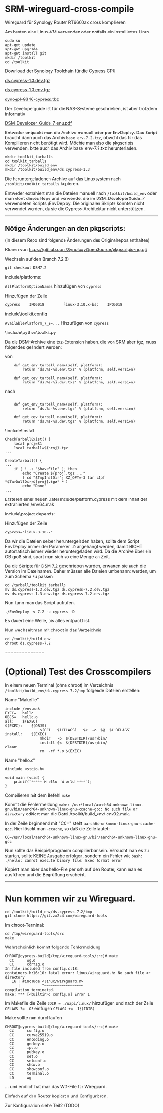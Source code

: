# SRM-wireguard-cross-compile
Wireguard für Synology Router RT6600ax cross kompilieren

Am besten eine Linux-VM verwenden oder notfalls ein installiertes Linux

```
sudo su
apt-get update
apt-get upgrade
apt-get install git
mkdir /toolkit
cd /toolkit
```

Download der Synology Toolchain für die Cypress CPU

[ds.cypress-1.3.dev.tgz](https://global.synologydownload.com/download/ToolChain/toolkit/1.3/cypress/ds.cypress-1.3.dev.tgz)

[ds.cypress-1.3.env.tgz](https://global.synologydownload.com/download/ToolChain/toolkit/1.3/cypress/ds.cypress-1.3.env.tgz)

[synogpl-9346-cypress.tbz](https://global.synologydownload.com/download/ToolChain/Synology%20NAS%20GPL%20Source/1.3-9346/cypress/synogpl-9346-cypress.tbz)

Der Developerguide ist für die NAS-Systeme geschrieben, ist aber trotzdem informativ

[DSM_Developer_Guide_7_enu.pdf](https://global.download.synology.com/download/Document/Software/DeveloperGuide/Os/DSM/All/enu/DSM_Developer_Guide_7_enu.pdf)

Entweder entpackt man die Archive manuell oder per EnvDeploy. Das Script braucht dann auch das Archiv ```base_env-7.2.txz```, obwohl das für das Kompilieren nicht benötigt wird.
Möchte man also die pkgscripts verwenden, bitte auch das Archiv [base_env-7.2.txz](https://global.synologydownload.com/download/ToolChain/toolkit/7.2/base/base_env-7.2.txz) herunterladen.

```
mkdir toolkit_tarballs
cd toolkit_tarballs
mkdir /toolkit/build_env
mkdir /toolkit/build_env/ds.cypress-1.3
```

Die heruntergeladenen Archive auf das Linuxsystem nach ```/toolkit/toolkit_tarballs``` kopieren.

Entweder extrahiert man die Dateien manuell nach ```/toolkit/build_env``` oder man clont dieses Repo und verwendet die im DSM_DeveloperGuide_7 verwendeten Scripts /EnvDeploy. Die originalen Skripte könnten nicht verwendet werden, da sie die Cypress-Architektur nicht unterstützen. 

-------------
## Nötige Änderungen an den pkgscripts:
(in diesem Repo sind folgende Änderungen des Originalrepos enthalten)

Klonen von
https://github.com/SynologyOpenSource/pkgscripts-ng.git

Wechseln auf den Branch 7.2  (!)
 
 ```git checkout DSM7.2```

include/platforms:

```AllPlatformOptionNames``` hinzufügen von ```cypress```


 Hinzufügen der Zeile

 ```
 cypress  	IPQ6018			linux-3.10.x-bsp	IPQ6018
```


include\toolkit.config

```AvailablePlatform_7_2=...```
Hinzufügen von ```cypress```


\include\python\toolkit.py

Da die DSM-Archive eine txz-Extension haben, die von SRM aber tgz, muss folgendes geändert werden:

von
```
    def get_env_tarball_name(self, platform):
        return 'ds.%s-%s.env.txz' % (platform, self.version)

    def get_dev_tarball_name(self, platform):
        return 'ds.%s-%s.dev.txz' % (platform, self.version)

```

nach

```

    def get_env_tarball_name(self, platform):
        return 'ds.%s-%s.env.tgz' % (platform, self.version)

    def get_dev_tarball_name(self, platform):
        return 'ds.%s-%s.dev.tgz' % (platform, self.version)

```

\include\install

```
CheckTarballExist() {
	local proj=$1
	local tarball=${proj}.tgz
...
```

```
CreateTarball() {
...
	if [ ! -z "$haveFile" ]; then
		echo "Create ${proj}.tgz ..."
		( cd "$TmpInstDir"; XZ_OPT=-3 tar cJpf "$TarBallDir/${proj}.tgz" * )
		echo "Done"
...
```

Erstellen einer neuen Datei include/platform.cypress mit dem Inhalt der extrahierten /env64.mak

include\project.depends:

Hinzufügen der Zeile 

```cypress="linux-3.10.x"```

Da wir die Dateien selber heruntergeladen haben, sollte dem Script EnvDeploy immer der Parameter ```-D``` angehängt werden, damit NICHT automatisch immer wieder heruntergeladen wird. Da die Archive über ein GB groß sind, spart man sich so eine Menge an Zeit.

Da die Skripte für DSM 7.2 geschrieben wurden, erwarten sie auch die Version im Dateinamen. Daher müssen alle Dateien umbenannt werden, um zum Schema zu passen

```
cd /tarball/toolkit_tarballs
mv ds.cypress-1.3.dev.tgz ds.cypress-7.2.dev.tgz
mv ds.cypress-1.3.env.tgz ds.cypress-7.2.env.tgz
```

Nun kann man das Script aufrufen.

```
./EnvDeploy -v 7.2 -p cypress -D
```

Es dauert eine Weile, bis alles entpackt ist.

Nun wechselt man mit chroot in das Verzeichnis

```
cd /toolkit/build_env
chroot ds.cypress-7.2
```

==============

# (Optional) Test des Crosscompilers

In einem neuen Terminal (ohne chroot) im Verzeichnis ```/toolkit/build_env/ds.cypress-7.2/tmp``` folgende Dateien erstellen:


Name "Makefile"
```
include	/env.mak
EXEC=	hello
OBJS=	hello.o
all:	$(EXEC)
$(EXEC):	$(OBJS)
				$(CC)	$(CFLAGS)	$<	-o	$@	$(LDFLAGS)
install:	$(EXEC)
				mkdir	-p	$(DESTDIR)/usr/bin/
				install	$<	$(DESTDIR)/usr/bin/
clean:
				rm	-rf	*.o	$(EXEC)
```

Name "hello.c"

```
#include <stdio.h>

void main (void) {
    printf("***** H ello  W orld ****");
}

```

Compilieren mit dem Befehl
```make```

Kommt die Fehlermeldung ```make: /usr/local/aarch64-unknown-linux-gnu/bin/aarch64-unknown-linux-gnu-ccache-gcc: No such file or directory``` editiert man die Datei /toolkit/build_env/ env32.mak. 

In der Zeile beginnend mit "CC=" steht ```aarch64-unknown-linux-gnu-ccache-gcc```. Hier löscht man ```-ccache```, so daß die Zeile lautet:

```
CC=/usr/local/aarch64-unknown-linux-gnu/bin/aarch64-unknown-linux-gnu-gcc
```

Nun sollte das Beispielprogramm compilierbar sein.
Versucht man es zu starten, sollte KEINE Ausgabe erfolgen, sondern ein Fehler wie ```bash: ./hello: cannot execute binary file: Exec format error```

Kopiert man aber das hello-File per ssh auf den Router, kann man es ausführen und die Begrüßung erscheint.

------------

# Nun kommen wir zu Wireguard.

```
cd /toolkit/build_env/ds.cypress-7.2/tmp
git clone https://git.zx2c4.com/wireguard-tools
```

Im chroot-Terminal:
```
cd /tmp/wireguard-tools/src
make
```

Wahrscheinlich kommt folgende Fehlermeldung
```
CHROOT@cypress-build[/tmp/wireguard-tools/src]# make
  CC      wg.o
  CC      config.o
In file included from config.c:18:
containers.h:16:10: fatal error: linux/wireguard.h: No such file or directory
   16 | #include <linux/wireguard.h>
      |          ^~~~~~~~~~~~~~~~~~~
compilation terminated.
make: *** [<builtin>: config.o] Error 1
```

Im Makefile die Zeile ```IDIR = ./uapi/linux/```
hinzufügen und nach der Zeile ```CFLAGS ?= -O3``` einfügen ```CFLAGS += -I$(IDIR)```

Make sollte nun durchlaufen

```
CHROOT@cypress-build[/tmp/wireguard-tools/src]# make
  CC      config.o
  CC      curve25519.o
  CC      encoding.o
  CC      genkey.o
  CC      ipc.o
  CC      pubkey.o
  CC      set.o
  CC      setconf.o
  CC      show.o
  CC      showconf.o
  CC      terminal.o
  LD      wg

```

... und endlich hat man das WG-File für Wireguard.

Einfach auf den Router kopieren und Konfigurieren.

Zur Konfiguration siehe Teil2 (TODO)